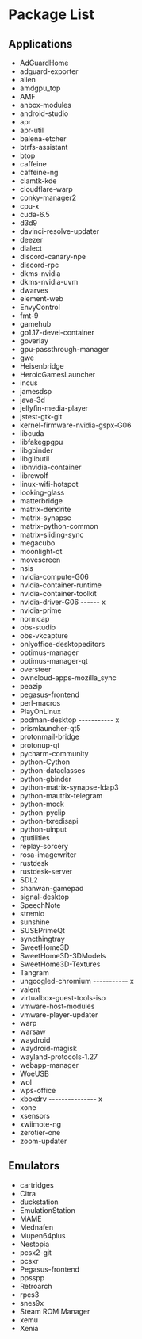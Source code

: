 # Package List

## Applications
- AdGuardHome
- adguard-exporter
- alien
- amdgpu_top
- AMF
- anbox-modules
- android-studio
- apr
- apr-util
- balena-etcher
- btrfs-assistant
- btop
- caffeine
- caffeine-ng
- clamtk-kde
- cloudflare-warp
- conky-manager2
- cpu-x
- cuda-6.5
- d3d9
- davinci-resolve-updater
- deezer
- dialect
- discord-canary-npe
- discord-rpc
- dkms-nvidia
- dkms-nvidia-uvm
- dwarves
- element-web
- EnvyControl
- fmt-9
- gamehub
- go1.17-devel-container
- goverlay
- gpu-passthrough-manager
- gwe
- Heisenbridge
- HeroicGamesLauncher
- incus
- jamesdsp
- java-3d
- jellyfin-media-player
- jstest-gtk-git
- kernel-firmware-nvidia-gspx-G06
- libcuda
- libfakegpgpu
- libgbinder
- libglibutil
- libnvidia-container
- librewolf
- linux-wifi-hotspot
- looking-glass
- matterbridge
- matrix-dendrite
- matrix-synapse
- matrix-python-common
- matrix-sliding-sync
- megacubo
- moonlight-qt
- movescreen
- nsis
- nvidia-compute-G06
- nvidia-container-runtime
- nvidia-container-toolkit
- nvidia-driver-G06 ------ x
- nvidia-prime
- normcap
- obs-studio
- obs-vkcapture
- onlyoffice-desktopeditors
- optimus-manager
- optimus-manager-qt
- oversteer
- owncloud-apps-mozilla_sync
- peazip
- pegasus-frontend
- perl-macros
- PlayOnLinux
- podman-desktop ----------- x
- prismlauncher-qt5
- protonmail-bridge
- protonup-qt
- pycharm-community
- python-Cython
- python-dataclasses
- python-gbinder
- python-matrix-synapse-ldap3
- python-mautrix-telegram
- python-mock
- python-pyclip
- python-txredisapi
- python-uinput
- qtutilities
- replay-sorcery
- rosa-imagewriter
- rustdesk
- rustdesk-server
- SDL2
- shanwan-gamepad
- signal-desktop
- SpeechNote
- stremio
- sunshine
- SUSEPrimeQt
- syncthingtray
- SweetHome3D
- SweetHome3D-3DModels
- SweetHome3D-Textures
- Tangram
- ungoogled-chromium ----------- x
- valent
- virtualbox-guest-tools-iso
- vmware-host-modules
- vmware-player-updater
- warp
- warsaw
- waydroid
- waydroid-magisk
- wayland-protocols-1.27
- webapp-manager
- WoeUSB
- wol
- wps-office
- xboxdrv --------------- x
- xone
- xsensors
- xwiimote-ng
- zerotier-one
- zoom-updater

## Emulators
- cartridges
- Citra
- duckstation
- EmulationStation
- MAME
- Mednafen
- Mupen64plus
- Nestopia
- pcsx2-git
- pcsxr
- Pegasus-frontend
- ppsspp
- Retroarch
- rpcs3
- snes9x
- Steam ROM Manager
- xemu
- Xenia
